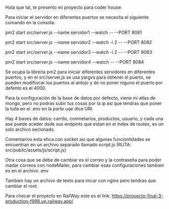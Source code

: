 Hola que tal, te presento mi proyecto para coder house:

Para iniciar el servidor en diferentes puertos se necesita el siguiente comando en la consola:

pm2 start src/server.js --name servidor1  --watch -- --PORT 8081

pm2 start src/server.js --name servidor2  --watch -i 2 -- --PORT 8082

pm2 start src/server.js --name servidor3  --watch -i 2 -- --PORT 8083

pm2 start src/server.js --name servidor4  --watch -- --PORT 8084


Se ocupa la libreria pm2 para iniciar diferentes servidores en diferentes puertos, y en el src/server,js se usa yargvs para obtener el puerto, se pueden modifiocar los puertos al antojo y de no poner niguno el puerto por defento es el 4000.

Para la configuración de la base de datos por defecto, viene mi atlas de mongo, pero no podras subir tus cosas por la ip asi que tendras que poner la tulla en el .env en la parte uqe dice URI.

Hay 4 bases de datos: carrito, comnetarios, productos, usuario, y cada una ase puede aceder dsde sus endpints que estan en el index de routes, es un solo archivo secionado.

Comentarios esta ehca con socket asi que algunas funcionlidades se encuentran en un archivo separado llamado script.js (RUTA: src/public/assets/js/script.js)

Otra cosa que se debe de cambiar es el correo y la contraseña para poder madar correos con nodeMailer, para cambiar esas configuraciones tambien es en el archivo .env

Tambien hay un archivo de texto para inicar con nginx pero tendras que cambiar el root.

Para checar el proyecto en RailWay este es el link: https://proyecto-final-3-production-f998.up.railway.app/